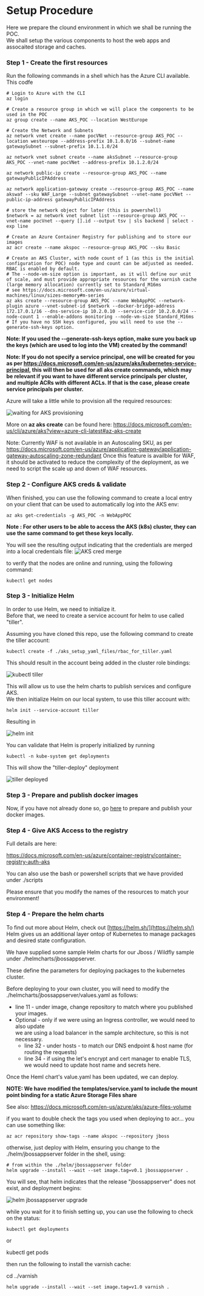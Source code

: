 # Setup Procedure

Here we prepare the clound environment in which we shall be running the POC.  
We shall setup the various components to host the web apps and assocaited storage and caches.  

### Step 1 - Create the first resources

Run the following commands in a shell which has the Azure CLI available.
This codfe 

```shell
# Login to Azure with the CLI
az login

# Create a resource group in which we will place the components to be used in the POC
az group create --name AKS_POC --location WestEurope

# Create the Network and Subnets
az network vnet create --name pocVNet --resource-group AKS_POC --location westeurope --address-prefix 10.1.0.0/16 --subnet-name gatewaySubnet --subnet-prefix 10.1.1.0/24

az network vnet subnet create --name aksSubnet --resource-group AKS_POC --vnet-name pocVNet --address-prefix 10.1.2.0/24

az network public-ip create --resource-group AKS_POC --name gatewayPublicIPAddress

az network application-gateway create --resource-group AKS_POC --name akswaf --sku WAF_Large --subnet gatewaySubnet --vnet-name pocVNet --public-ip-address gatewayPublicIPAddress

# store the network object for later (this is powershell)
$network = az network vnet subnet list --resource-group AKS_POC --vnet-name pocVnet --query [].id --output tsv | sls backend | select -exp line

# Create an Azure Container Registry for publishing and to store our images
az acr create --name akspoc --resource-group AKS_POC --sku Basic

# Create an AKS Cluster, with node count of 1 (as this is the initial configuration for POC) node type and count can be adjusted as needed. RBAC is enabled by default.
# The --node-vm-size option is important, as it will define our unit of scale, and must provide appropriate resources for the varnish cache (large memory allocation) currently set to Standard_M16ms
# see https://docs.microsoft.com/en-us/azure/virtual-machines/linux/sizes-memory#m-series
az aks create --resource-group AKS_POC --name WebAppPOC --network-plugin azure --vnet-subnet-id $network --docker-bridge-address 172.17.0.1/16 --dns-service-ip 10.2.0.10 --service-cidr 10.2.0.0/24 --node-count 1 --enable-addons monitoring --node-vm-size Standard_M16ms
# If you have no SSH keys configured, you will need to use the --generate-ssh-keys option. 
```

**Note: If you used the --generate-ssh-keys option, make sure you back up the keys (which are used to log into the VM) created by the command!**

**Note: If you do not specify a service principal, one will be created for you as per https://docs.microsoft.com/en-us/azure/aks/kubernetes-service-principal, this will then be used for all aks create commands, which may be relevant if you want to have different service principals per cluster, and multiple ACRs with different ACLs. If that is the case, please create service principals per cluster.** 

Azure will take a little while to provision all the required resources:

![waiting for AKS provisioning](./images/aks_create_waiting.png)

More on **az aks create** can be found here: https://docs.microsoft.com/en-us/cli/azure/aks?view=azure-cli-latest#az-aks-create

Note:
Currently WAF is not available in an Autoscaling SKU, as per https://docs.microsoft.com/en-us/azure/application-gateway/application-gateway-autoscaling-zone-redundant
Once this feature is availble for WAF, it should be activated to reduce the complexity of the deployment, as we need to script the scale up and down of WAF resources.


### Step 2 - Configure AKS creds & validate

When finished, you can use the following command to create a local entry on your client that can be used to automatically log into the AKS env:
```shell
az aks get-credentials -g AKS_POC -n WebAppPOC
```

**Note : For other users to be able to access the AKS (k8s) cluster, they can use the same command to get these keys locally.**

You will see the resulting output indicating that the credentials are merged into a local credentials file:
![AKS cred merge](./images/aks_get_credentials.PNG)

to verify that the nodes are online and running, using the following command:
```shell
kubectl get nodes
```

### Step 3 - Initialize Helm

In order to use Helm, we need to initialize it.  
Before that, we need to create a service account for helm to use called "tiller".  

Assuming you have cloned this repo, use the following command to create the tiller account:

```shell
kubectl create -f ./aks_setup_yaml_files/rbac_for_tiller.yaml
```

This should result in the account being added in the cluster role bindings:  

![kubectl tiller](./images/kubectl_tiller_create.PNG)

This will allow us to use the helm charts to publish services and configure AKS.  
We then initialize Helm on our local system, to use this tiller account with:

```shell
helm init --service-account tiller
```

Resulting in

![helm init](./images/helm_init.png)

You can validate that Helm is properly initialized by running

```shell
kubectl -n kube-system get deployments
```

This will show the "tiller-deploy" deployment

![tiller deployed](./images/tiller_deployed.png)


### Step 3 - Prepare and publish docker images

Now, if you have not already done so, go [here](./docker_prep.md) to prepare and publish your docker images.

### Step 4 - Give AKS Access to the registry

Full details are here:

https://docs.microsoft.com/en-us/azure/container-registry/container-registry-auth-aks

You can also use the bash or powershell scripts that we have provided under ./scripts

Please ensure that you modify the names of the resources to match your environment!

### Step 4 - Prepare the helm charts

To find out more about Helm, check out [https://helm.sh/](https://helm.sh/)
Helm gives us an additional layer ontop of Kubernetes to manage packages and desired state configuration. 

We have supplied some sample Helm charts for our Jboss / Wildfly sample under ./helmcharts/jbossappserver.

These define the parameters for deploying packages to the kubernetes cluster.

Before deploying to your own cluster, you will need to modify the ./helmcharts/jbossappserver/values.yaml as follows:

- line 11 - under image, change repository to match where you published your images.
- Optional - only if we were using an Ingress controller, we would need to also update  
    we are using a load balancer in the sample architecture, so this is not necessary.
    - line 32 - under hosts - to match our DNS endpoint & host name (for routing the requests)
    - line 34 - if using the let's encrypt and cert manager to enable TLS, we would need to update host name and secrets here.

Once the Heml chart's value.yaml has been updated, we can deploy.  

**NOTE: We have modified the templates/service.yaml to include the mount point binding for a static Azure Storage Files share** 

See also: https://docs.microsoft.com/en-us/azure/aks/azure-files-volume

if you want to double check the tags you used when deploying to acr... you can use something like:

```shell
az acr repository show-tags --name akspoc --repository jboss
```

otherwise, just deploy with Helm, ensuring you change to the ./helm/jbossappserver folder in the shell,  using:

```shell
# from within the ./helm/jbossappserver folder
helm upgrade --install --wait --set image.tag=v0.1 jbossappserver .
```

You will see, that helm indicates that the release "jbossappserver" does not exist, and deployment begins:


![helm jbossappserver upgrade](./images/helm_jbossappserver_upgrade.png)

while you wait for it to finish setting up, you can use the following to check on the status:

```shell
kubectl get deployments
```

or

kubectl get pods

then run the following to install the varnish cache:

cd ../varnish

```shell
helm upgrade --install --wait --set image.tag=v1.0 varnish .
```
